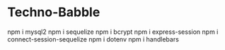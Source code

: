 # Techno-Babble




npm i mysql2
npm i sequelize
npm i bcrypt
npm i express-session
npm i connect-session-sequelize
npm i dotenv
npm i handlebars
